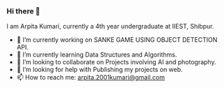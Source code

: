 ### Hi there 👋
I am Arpita Kumari, currently a 4th year undergraduate at IIEST, Shibpur.

<!--
**arpitaakumari/arpitaakumari** is a ✨ _special_ ✨ repository because its `README.md` (this file) appears on your GitHub profile.

Here are some ideas to get you started:
-->

- 🔭 I’m currently working on SANKE GAME USING OBJECT DETECTION API.
- 🌱 I’m currently learning Data Structures and Algorithms.
- 👯 I’m looking to collaborate on Projects involving AI and photography.
- 🤔 I’m looking for help with Publishing my projects on web.
- 📫 How to reach me: arpita.2001kumari@gmail.com
